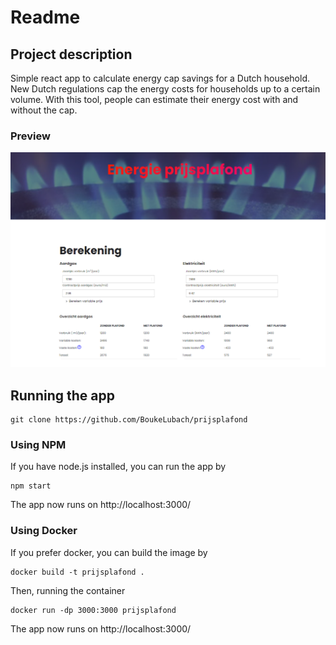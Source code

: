 # Readme



## Project description
Simple react app to calculate energy cap savings for a Dutch household. New Dutch regulations cap the energy costs for households up to a certain volume. 
With this tool, people can estimate their energy cost with and without the cap. 


### Preview

![preview](https://github.com/BoukeLubach/prijsplafond/blob/master/preview.png)



## Running the app

```
git clone https://github.com/BoukeLubach/prijsplafond
```

### Using NPM
If you have node.js installed, you can run the app by 

```
npm start
```

The app now runs on http://localhost:3000/

### Using Docker

If you prefer docker, you can build the image by 


```
docker build -t prijsplafond .
```

Then, running the container 

```
docker run -dp 3000:3000 prijsplafond
```

The app now runs on http://localhost:3000/


